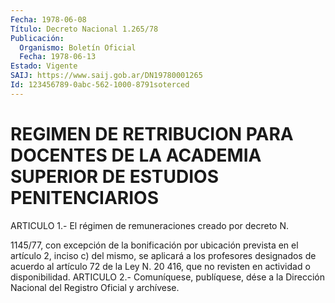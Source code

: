 ```yaml
---
Fecha: 1978-06-08
Título: Decreto Nacional 1.265/78
Publicación:
  Organismo: Boletín Oficial
  Fecha: 1978-06-13
Estado: Vigente
SAIJ: https://www.saij.gob.ar/DN19780001265
Id: 123456789-0abc-562-1000-8791soterced
---
```

# REGIMEN DE RETRIBUCION PARA DOCENTES DE LA ACADEMIA SUPERIOR DE ESTUDIOS PENITENCIARIOS

<a id="1"></a>
ARTICULO 1.- El régimen de remuneraciones creado por decreto N.

1145/77,  con  excepción  de la bonificación por ubicación prevista en  el  artículo  2,  inciso  c)  del  mismo,  se  aplicará  a  los profesores designados de acuerdo  al  artículo  72  de la Ley N. 20 416,  que  no revisten en actividad o disponibilidad. ARTICULO  2.- Comuníquese,  publíquese, dése a la Dirección Nacional del Registro Oficial y archívese.